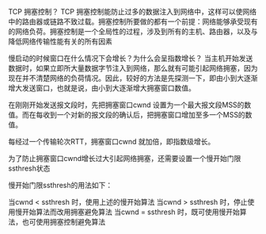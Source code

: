 TCP 拥塞控制？
TCP 拥塞控制能防止过多的数据注入到网络中，这样可以使网络中的路由器或链路不致过载。拥塞控制所要做的都有一个前提：网络能够承受现有的网络负荷。拥塞控制是一个全局性的过程，涉及到所有的主机、路由器，以及与降低网络传输性能有关的所有因素

慢启动的时候窗口在什么情况下会增长？为什么会呈指数增长？
当主机开始发送数据时，如果立即所大量数据字节注入到网络，那么就有可能引起网络拥塞，因为现在并不清楚网络的负荷情况。因此，较好的方法是先探测一下，即由小到大逐渐增大发送窗口，也就是说，由小到大逐渐增大拥塞窗口数值。

在刚刚开始发送报文段时，先把拥塞窗口cwnd 设置为一个最大报文段MSS的数值。而在每收到一个对新的报文段的确认后，把拥塞窗口增加至多一个MSS的数值。

每经过一个传输轮次RTT，拥塞窗口cwnd 就加倍，即指数级增长。

为了防止拥塞窗口cwnd增长过大引起网络拥塞，还需要设置一个慢开始门限ssthresh状态

慢开始门限ssthresh的用法如下：

当cwnd < ssthresh 时，使用上述的慢开始算法
当cwnd > ssthresh 时，停止使用慢开始算法而改用拥塞避免算法
当cwnd = ssthresh 时，既可使用慢开始算法，也可使用拥塞控制避免算法
